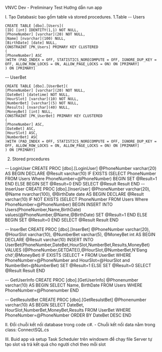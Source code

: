VNVC Dev - Preliminary Test
Hướng dẫn run app

I. Tạo Databasic bao gồm table và stored procedures.
 1.Table
   -- Users

	CREATE TABLE [dbo].[Users](
	[ID] [int] IDENTITY(1,1) NOT NULL,
	[PhoneNumber] [varchar](20) NOT NULL,
	[Name] [nvarchar](100) NULL,
	[BirthDate] [date] NULL,
 	CONSTRAINT [PK_Users] PRIMARY KEY CLUSTERED 
	(
	[PhoneNumber] ASC
	)WITH (PAD_INDEX = OFF, STATISTICS_NORECOMPUTE = OFF, IGNORE_DUP_KEY = OFF, ALLOW_ROW_LOCKS = ON, ALLOW_PAGE_LOCKS = ON) ON [PRIMARY]
	) ON [PRIMARY]

  -- UserBet

	CREATE TABLE [dbo].[UserBet](
	[PhoneNumber] [varchar](20) NOT NULL,
	[DateBet] [datetime] NOT NULL,
	[HourSlot] [varchar](10) NOT NULL,
	[NumberBet] [varchar](5) NOT NULL,
	[Results] [nvarchar](40) NULL,
	[MoneyBet] [int] NULL,
 	CONSTRAINT [PK_UserBet] PRIMARY KEY CLUSTERED 
	(
	[PhoneNumber] ASC,
	[DateBet] ASC,
	[HourSlot] ASC,
	[NumberBet] ASC
	)WITH (PAD_INDEX = OFF, STATISTICS_NORECOMPUTE = OFF, IGNORE_DUP_KEY = OFF, ALLOW_ROW_LOCKS = ON, ALLOW_PAGE_LOCKS = ON) ON [PRIMARY]
	) ON [PRIMARY]

 2. Stored procedures
  
  -- LoginUser
    CREATE PROC [dbo].[LoginUser] @PhoneNumber varchar(20)
	AS
	BEGIN
	DECLARE	@Result varchar(10)
	IF EXISTS (SELECT PhoneNumber FROM Users Where PhoneNumber=@PhoneNumber)
	 BEGIN
		SET @Result=1
	 END
	 ELSE
	 BEGIN
		SET @Result=0
	 END
	 SELECT @Result Result
	END
  -- InserUser
     CREATE PROC [dbo].[InserUser] @PhoneNumber varchar(20), @Name nvarchar(100), @BirthDate date
	AS 
	BEGIN
	DECLARE	@Result varchar(10)
	IF NOT EXISTS (SELECT PhoneNumber FROM Users Where PhoneNumber=@PhoneNumber)
	 BEGIN
		INSERT INTO Users(PhoneNumber,Name,BirthDate) values(@PhoneNumber,@Name,@BirthDate)
		SET @Result=1
	 END
	ELSE
	 BEGIN
		SET @Result=0
	 END
	 SELECT @Result  Result 
	END

  -- InserBet
     CREATE PROC [dbo].[InserBet] @PhoneNumber varchar(20), @HourSlot varchar(10), 
					 @NumberBet varchar(5), @MoneyBet int
	AS
	BEGIN
	DECLARE	@Result varchar(10)
	INSERT INTO UserBet(PhoneNumber,DateBet,HourSlot,NumberBet,Results,MoneyBet)
	VALUES (@PhoneNumber,GETDATE(),@HourSlot,@NumberBet,N'Đang chờ',@MoneyBet)
	IF EXISTS (SELECT * FROM UserBet WHERE PhoneNumber=@PhoneNumber and HourSlot=@HourSlot and NumberBet=@NumberBet)
		SET @Result=1
	ELSE
		SET @Result=0
	SELECT @Result Result 
	END

 -- GetUserInfo
	CREATE PROC [dbo].[GetUserInfo] @Phonenumber varchar(10)
	AS
	BEGIN
		SELECT Name, BirthDate FROM Users WHERE PhoneNumber=@Phonenumber
	END

 -- GetResulstBet
	CREATE PROC [dbo].[GetResulstBet] @Phonenumber varchar(10)
	AS
	BEGIN
	SELECT DateBet, HourSlot,NumberBet,MoneyBet,Results  FROM UserBet WHERE PhoneNumber=@PhoneNumber 
	ORDER BY DateBet DESC
	END

II. Đổi chuỗi kết nối database trong code c#.
	- Chuỗi kết nối data nằm trong class: ConnectSQL.cs

III. Buid app và setup Task Scheduler trên windowm để chạy file Server tự tạo slot và trả kết quả cho người chơi theo mỗi slot






